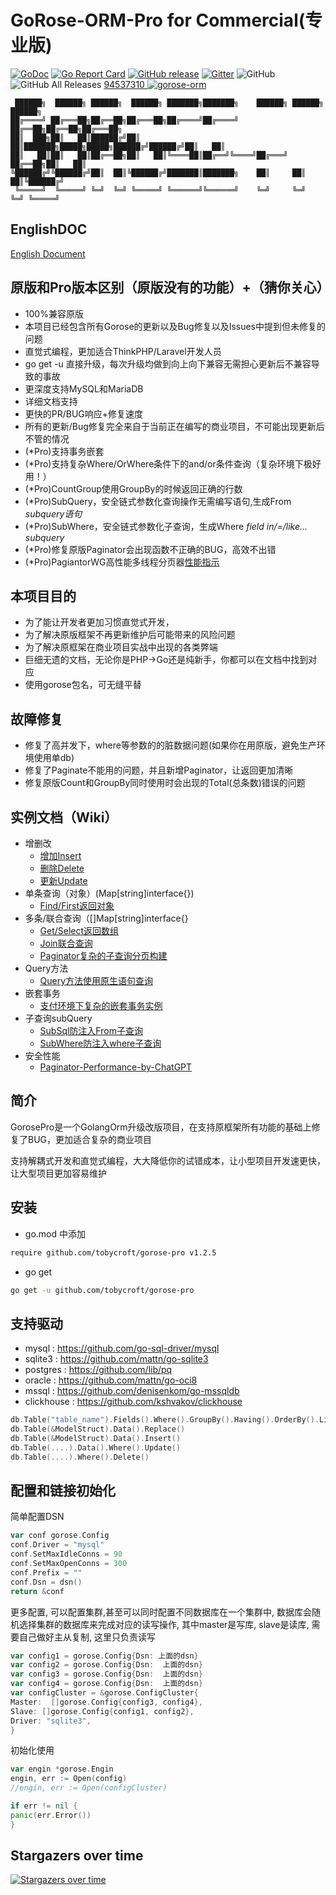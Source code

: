 # GoRose-ORM-Pro for Commercial(专业版)

[![GoDoc](https://godoc.org/github.com/tobycroft/gorose-pro?status.svg)](https://godoc.org/github.com/tobycroft/gorose-pro)
[![Go Report Card](https://goreportcard.com/badge/github.com/tobycroft/gorose-pro)](https://goreportcard.com/report/github.com/tobycroft/gorose-pro)
[![GitHub release](https://img.shields.io/github/release/tobycroft/gorose-pro.svg)](https://github.com/tobycroft/gorose-pro/releases/latest)
[![Gitter](https://badges.gitter.im/tobycroft/gorose-pro.svg)](https://gitter.im/gorose-pro/wechat)
![GitHub](https://img.shields.io/github/license/tobycroft/gorose-pro?color=blue)
![GitHub All Releases](https://img.shields.io/github/downloads/tobycroft/gorose-pro/total?color=blue)
<a target="_blank" href="https://qm.qq.com/cgi-bin/qm/qr?k=P0R-T6lnM--WHzgvGPnbd58US3IUoDlW&jump_from=webapi">
94537310
<img border="0" src="http://pub.idqqimg.com/wpa/images/group.png" alt="gorose-orm" title="gorose-orm"></a>

~~~
 ██████╗  ██████╗ ██████╗  ██████╗ ███████╗███████╗    ██████╗ ██████╗  ██████╗ 
██╔════╝ ██╔═══██╗██╔══██╗██╔═══██╗██╔════╝██╔════╝    ██╔══██╗██╔══██╗██╔═══██╗
██║  ███╗██║   ██║██████╔╝██║   ██║███████╗█████╗█████╗██████╔╝██████╔╝██║   ██║
██║   ██║██║   ██║██╔══██╗██║   ██║╚════██║██╔══╝╚════╝██╔═══╝ ██╔══██╗██║   ██║
╚██████╔╝╚██████╔╝██║  ██║╚██████╔╝███████║███████╗    ██║     ██║  ██║╚██████╔╝
 ╚═════╝  ╚═════╝ ╚═╝  ╚═╝ ╚═════╝ ╚══════╝╚══════╝    ╚═╝     ╚═╝  ╚═╝ ╚═════╝ 
~~~

## EnglishDOC

[English Document](./README_en.md)

## 原版和Pro版本区别（原版没有的功能）+（猜你关心）

- 100%兼容原版
- 本项目已经包含所有Gorose的更新以及Bug修复以及Issues中提到但未修复的问题
- 直觉式编程，更加适合ThinkPHP/Laravel开发人员
- go get -u 直接升级，每次升级均做到向上向下兼容无需担心更新后不兼容导致的事故
- 更深度支持MySQL和MariaDB
- 详细文档支持
- 更快的PR/BUG响应+修复速度
- 所有的更新/Bug修复完全来自于当前正在编写的商业项目，不可能出现更新后不管的情况
- (*Pro)支持事务嵌套
- (*Pro)支持复杂Where/OrWhere条件下的and/or条件查询（复杂环境下极好用！）
- (*Pro)CountGroup使用GroupBy的时候返回正确的行数
- (*Pro)SubQuery，安全链式参数化查询操作无需编写语句,生成From *subquery语句*
- (*Pro)SubWhere，安全链式参数化子查询，生成Where *field* *in/=/like...* *subquery*
- (*Pro)修复原版Paginator会出现函数不正确的BUG，高效不出错
- (*Pro)PagiantorWG高性能多线程分页器[性能指示](./doc/performance/PaginatorWG.md)

## 本项目目的

- 为了能让开发者更加习惯直觉式开发，
- 为了解决原版框架不再更新维护后可能带来的风险问题
- 为了解决原框架在商业项目实战中出现的各类弊端
- 巨细无遗的文档，无论你是PHP->Go还是纯新手，你都可以在文档中找到对应
- 使用gorose包名，可无缝平替

## 故障修复

- 修复了高并发下，where等参数的的脏数据问题(如果你在用原版，避免生产环境使用单db)
- 修复了Paginate不能用的问题，并且新增Paginator，让返回更加清晰
- 修复原版Count和GroupBy同时使用时会出现的Total(总条数)错误的问题

## 实例文档（Wiki）

- 增删改
    - [增加Insert](../../wiki/Insert新增数据)
    - [删除Delete](../../wiki/Delete删除数据)
    - [更新Update](../../wiki/Update方法)
- 单条查询（对象）(Map[string]interface{})
    - [Find/First返回对象](../../wiki/Find-First查询返回Obj对象方法)
- 多条/联合查询（[]Map[string]interface{}
    - [Get/Select返回数组](../../wiki/Get-Select方法)
    - [Join联合查询](../../wiki/Join-Select方法)
    - [Paginator复杂的子查询分页构建](../../wiki/Paginator复杂的子查询分页构建)
- Query方法
    - [Query方法使用原生语句查询](../../wiki/Query方法)
- 嵌套事务
    - [支付环境下复杂的嵌套事务实例](../../wiki/支付环境下复杂的嵌套事务)
- 子查询subQuery
    - [SubSql防注入From子查询](../../wiki/SubQuery安全子查询)
    - [SubWhere防注入where子查询](../../wiki/SubWhere安全子查询)
- 安全性能
    - [Paginator-Performance-by-ChatGPT](../../wiki/Paginator分页查询的性能问题-ChatGPT )

## 简介

GorosePro是一个GolangOrm升级改版项目，在支持原框架所有功能的基础上修复了BUG，更加适合复杂的商业项目

支持解耦式开发和直觉式编程，大大降低你的试错成本，让小型项目开发速更快，让大型项目更加容易维护

## 安装

- go.mod 中添加

```bash
require github.com/tobycroft/gorose-pro v1.2.5
```

- go get

```bash
go get -u github.com/tobycroft/gorose-pro
```

## 支持驱动

- mysql : https://github.com/go-sql-driver/mysql
- sqlite3 : https://github.com/mattn/go-sqlite3
- postgres : https://github.com/lib/pq
- oracle : https://github.com/mattn/go-oci8
- mssql : https://github.com/denisenkom/go-mssqldb
- clickhouse : https://github.com/kshvakov/clickhouse

```go
db.Table("table_name").Fields().Where().GroupBy().Having().OrderBy().Limit().Select()
db.Table(&ModelStruct).Data().Replace()
db.Table(&ModelStruct).Data().Insert()
db.Table(....).Data().Where().Update()
db.Table(....).Where().Delete()
```

## 配置和链接初始化

简单配置DSN

```go
var conf gorose.Config
conf.Driver = "mysql"
conf.SetMaxIdleConns = 90
conf.SetMaxOpenConns = 300
conf.Prefix = ""
conf.Dsn = dsn()
return &conf
```

更多配置, 可以配置集群,甚至可以同时配置不同数据库在一个集群中, 数据库会随机选择集群的数据库来完成对应的读写操作,
其中master是写库, slave是读库, 需要自己做好主从复制, 这里只负责读写

```go
var config1 = gorose.Config{Dsn: 上面的dsn}
var config2 = gorose.Config{Dsn:  上面的dsn}
var config3 = gorose.Config{Dsn:  上面的dsn}
var config4 = gorose.Config{Dsn:  上面的dsn}
var configCluster = &gorose.ConfigCluster{
Master:  []gorose.Config{config3, config4},
Slave: []gorose.Config{config1, config2},
Driver: "sqlite3",
}
```

初始化使用

```go
var engin *gorose.Engin
engin, err := Open(config)
//engin, err := Open(configCluster)

if err != nil {
panic(err.Error())
}
```

## Stargazers over time

[![Stargazers over time](https://starchart.cc/tobycroft/gorose-pro.svg)](https://starchart.cc/tobycroft/gorose-pro)
